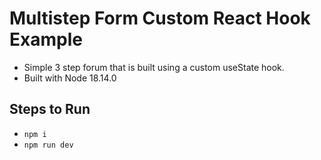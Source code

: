 # Multistep Form Custom React Hook Example

- Simple 3 step forum that is built using a custom useState hook.
- Built with Node 18.14.0

## Steps to Run

- `npm i`
- `npm run dev`
